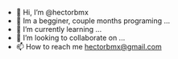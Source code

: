 - 👋 Hi, I’m @hectorbmx
- 👀 Im a begginer, couple months programing ...
- 🌱 I’m currently learning ...
- 💞️ I’m looking to collaborate on ...
- 📫 How to reach me hectorbmx@gmail.com

<!---
hectorbmx/hectorbmx is a ✨ special ✨ repository because its `README.md` (this file) appears on your GitHub profile.
You can click the Preview link to take a look at your changes.
--->
